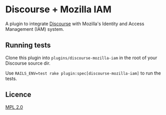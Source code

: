 Discourse + Mozilla IAM
===========================

A plugin to integrate [Discourse](http://discourse.org) with Mozilla's Identity and Access Management (IAM) system.

## Running tests

Clone this plugin into `plugins/discourse-mozilla-iam` in the root of your Discourse source dir.

Use `RAILS_ENV=test rake plugin:spec[discourse-mozilla-iam]` to run the tests.

## Licence

[MPL 2.0](https://www.mozilla.org/MPL/2.0/)
